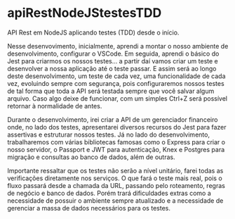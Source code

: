# apiRestNodeJStestesTDD
API Rest em NodeJS aplicando testes (TDD) desde o início.

Nesse desenvovimento, inicialmente, aprendi a montar o nosso ambiente de desenvolvimento, configurar o VSCode. Em seguida, aprendi o básico do Jest para criarmos os nossos testes... a partir daí vamos criar um teste e desenvolver a nossa aplicação até o teste passar. E assim será ao longo deste desenvolvimento, um teste de cada vez, uma funcionalidade de cada vez, evoluindo sempre com segurança, pois configuraremos nossos testes de tal forma que toda a API será testada sempre que você salvar algum arquivo. Caso algo deixe de funcionar, com um simples Ctrl+Z será possível retornar à normalidade de antes.

Durante o desenvolvimento, irei criar a API de um gerenciador financeiro onde, no lado dos testes, apresentarei diversos recursos do Jest para fazer assertivas e estruturar nossos testes. Já no lado do desenvolvimento, trabalharemos com várias bibliotecas famosas como o Express para criar o nosso servidor, o Passport e JWT para autenticação, Knex e Postgres para migração e consultas ao banco de dados, além de outras.

Importante ressaltar que os testes não serão a nível unitário, farei todas as verificações diretamente nos serviços. O que fará o teste mais real, pois o fluxo passará desde a chamada da URL, passando pelo roteamento, regras de negócio e banco de dados. Porém trará dificuldades extras como a necessidade de possuir o ambiente sempre atualizado e a necessidade de gerenciar a massa de dados necessários para os testes.
